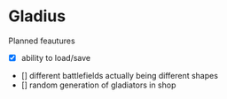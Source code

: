# Gladius

Planned feautures
  - [x] ability to load/save
  - [] different battlefields actually being different shapes
  - [] random generation of gladiators in shop
 

